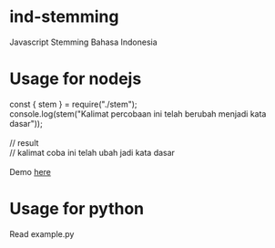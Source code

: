 # ind-stemming
Javascript Stemming Bahasa Indonesia

# Usage for nodejs
const { stem } = require("./stem");<br>
console.log(stem("Kalimat percobaan ini telah berubah menjadi kata dasar"));
<br><br>
// result<br>
// kalimat coba ini telah ubah jadi kata dasar
<br><br>
Demo <a href="http://hangsbreaker.github.io/stemming/" target="_blank">here</a>

# Usage for python
Read example.py
